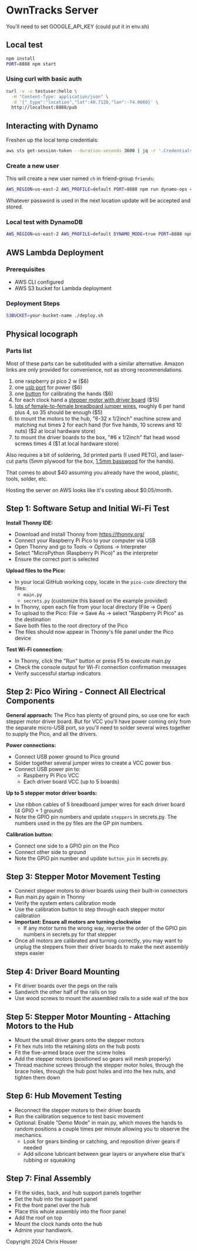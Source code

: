 # OwnTracks Server

You'll need to set GOOGLE_API_KEY (could put it in env.sh)

## Local test

```bash
npm install
PORT=8888 npm start
```

### Using curl with basic auth

```bash
curl -v -u testuser:hello \
  -H "Content-Type: application/json" \
  -d '{"_type":"location","lat":40.7128,"lon":-74.0060}' \
  http://localhost:8888/pub
```

## Interacting with Dynamo

Freshen up the local temp credentials:
```bash
aws sts get-session-token --duration-seconds 3600 | jq -r '.Credentials | "[default]\naws_access_key_id=\(.AccessKeyId)\naws_secret_access_key=\(.SecretAccessKey)\naws_session_token=\(.SessionToken)"' > ~/.aws/credentials
```

### Create a new user

This will create a new user named `ch` in friend-group `friends`:

```bash
AWS_REGION=us-east-2 AWS_PROFILE=default PORT=8888 npm run dynamo-ops create-user ch friends
```

Whatever password is used in the next location update will be accepted and stored.

### Local test with DynamoDB

```bash
AWS_REGION=us-east-2 AWS_PROFILE=default DYNAMO_MODE=true PORT=8888 npm start
```

## AWS Lambda Deployment

### Prerequisites
- AWS CLI configured
- AWS S3 bucket for Lambda deployment

### Deployment Steps

```bash
S3BUCKET=your-bucket-name ./deploy.sh
```

## Physical locograph

### Parts list

Most of these parts can be substituded with a similar alternative. Amazon links are only provided for convenience, not as strong recommendations.

1. one raspberry pi pico 2 w ($6)
2. one [usb port](https://www.amazon.com/dp/B07X86YFFN) for power ($6)
3. one [button](https://www.amazon.com/dp/B0BR41KCDP) for calibrating the hands ($6)
4. for each clock hand a [stepper motor with driver board](https://www.amazon.com/dp/B01CP18J4A) ($15)
5. [lots of female-to-female breadboard jumper wires](https://www.amazon.com//dp/B0B2L66ZFM), roughly 6 per hand plus 4, so 35 should be enough ($5)
6. to mount the motors to the hub, "6-32 x 1/2inch" machine screw and matching nut times 2 for each hand (for five hands, 10 screws and 10 nuts) ($2 at local hardware store)
7. to mount the driver boards to the box, "#6 x 1/2inch" flat head wood screws times 4 ($1 at local hardware store)

Also requires a bit of soldering, 3d printed parts (I used PETG), and laser-cut parts (5mm plywood for the box, [1.5mm basswood](https://www.amazon.com/dp/B0CKKSLZ2C) for the hands).

That comes to about $40 assuming you already have the wood, plastic, tools, solder, etc.

Hosting the server on AWS looks like it's costing about $0.05/month.

## Step 1: Software Setup and Initial Wi-Fi Test

**Install Thonny IDE:**
- Download and install Thonny from https://thonny.org/
- Connect your Raspberry Pi Pico to your computer via USB
- Open Thonny and go to Tools → Options → Interpreter
- Select "MicroPython (Raspberry Pi Pico)" as the interpreter
- Ensure the correct port is selected

**Upload files to the Pico:**
- In your local GitHub working copy, locate in the `pico-code` directory the files:
  - `main.py`
  - `secrets.py` (customize this based on the example provided)
- In Thonny, open each file from your local directory (File → Open)
- To upload to the Pico: File → Save As → select "Raspberry Pi Pico" as the destination
- Save both files to the root directory of the Pico
- The files should now appear in Thonny's file panel under the Pico device

**Test Wi-Fi connection:**
- In Thonny, click the "Run" button or press F5 to execute main.py
- Check the console output for Wi-Fi connection confirmation messages
- Verify successful startup indicators

## Step 2: Pico Wiring - Connect All Electrical Components

**General approach:**
The Pico has plenty of ground pins, so use one for each stepper motor driver board. But for VCC you'll have power coming only from the separate micro-USB port, so you'll need to solder several wires together to supply the Pico, and all the drivers.

**Power connections:**
- Connect USB power ground to Pico ground
- Solder together several jumper wires to create a VCC power bus
- Connect USB power pin to:
  - Raspberry Pi Pico VCC
  - Each driver board VCC (up to 5 boards)

**Up to 5 stepper motor driver boards:**
- Use ribbon cables of 5 breadboard jumper wires for each driver board (4 GPIO + 1 ground)
- Note the GPIO pin numbers and update `steppers` in secrets.py. The numbers used in the py files are the GP pin numbers.

**Calibration button:**
- Connect one side to a GPIO pin on the Pico
- Connect other side to ground
- Note the GPIO pin number and update `button_pin` in secrets.py.

## Step 3: Stepper Motor Movement Testing

- Connect stepper motors to driver boards using their built-in connectors
- Run main.py again in Thonny
- Verify the system enters calibration mode
- Use the calibration button to step through each stepper motor calibration
- **Important: Ensure all motors are turning clockwise**
  - If any motor turns the wrong way, reverse the order of the GPIO pin numbers in secrets.py for that stepper
- Once all motors are calibrated and turning correctly, you may want to unplug the steppers from their driver boards to make the next assembly steps easier

## Step 4: Driver Board Mounting

- Fit driver boards over the pegs on the rails
- Sandwich the other half of the rails on top
- Use wood screws to mount the assembled rails to a side wall of the box

## Step 5: Stepper Motor Mounting - Attaching Motors to the Hub

- Mount the small driver gears onto the stepper motors
- Fit hex nuts into the retaining slots on the hub posts
- Fit the five-armed brace over the screw holes
- Add the stepper motors (positioned so gears will mesh properly)
- Thread machine screws through the stepper motor holes, through the brace holes, through the hub post holes and into the hex nuts, and tighten them down

## Step 6: Hub Movement Testing

- Reconnect the stepper motors to their driver boards
- Run the calibration sequence to test basic movement
- Optional: Enable "Demo Mode" in main.py, which moves the hands to random positions a couple times per minute allowing you to observe the mechanics.
  - Look for gears binding or catching, and reposition driver gears if needed
  - Add silicone lubricant between gear layers or anywhere else that's rubbing or squeaking

## Step 7: Final Assembly

- Fit the sides, back, and hub support panels together
- Set the hub into the support panel
- Fit the front panel over the hub
- Place this whole assembly into the floor panel
- Add the roof on top
- Mount the clock hands onto the hub
- Admire your handiwork.

Copyright 2024 Chris Houser
